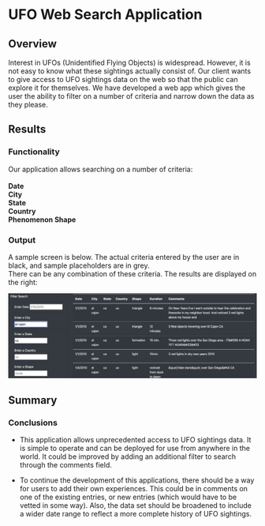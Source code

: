 # UFO Web Search Application

## Overview

Interest in UFOs (Unidentified Flying Objects) is widespread.  However, it is not easy to know what these sightings actually consist of.  Our client wants to give access to UFO sightings data on the web so that the public can explore it for themselves.  We have developed a web app which gives the user the ability to filter on a number of criteria and narrow down the data as they please.

## Results

### Functionality

Our application allows searching on a number of criteria:<br><br>
<b>Date<br>
City<br>
State<br>
Country<br>
Phenomenon Shape</b>

### Output

A sample screen is below.  The actual criteria entered by the user are in black, and sample placeholders are in grey.<br>
There can be any combination of these criteria.  The results are displayed on the right:

<img src=static/images/CriteriaImage.png></img>

## Summary

### Conclusions
- This application allows unprecedented access to UFO sightings data.  It is simple to operate and can be deployed for use from anywhere in the world.  It could be improved by adding an additional filter to search through the comments field.

- To continue the development of this applications, there should be a way for users to add their own experiences.  This could be in comments on one of the existing entries, or new entries (which would have to be vetted in some way).  Also, the data set should be broadened to include a wider date range to reflect a more complete history of UFO sightings.

